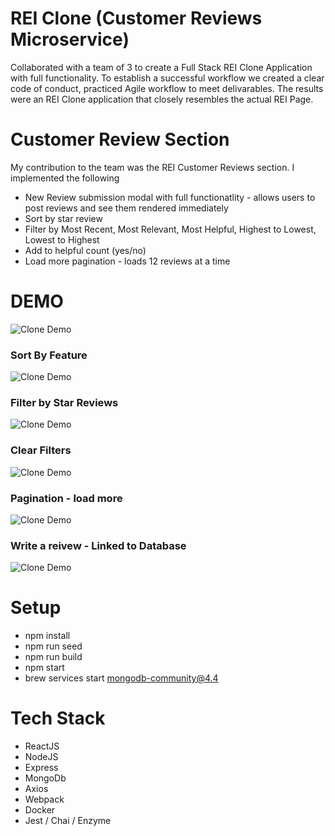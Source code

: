 # REI Clone (Customer Reviews Microservice)

Collaborated with a team of 3 to create a Full Stack REI Clone Application with full functionality.  To establish a successful workflow we created a clear code of conduct, practiced Agile workflow to meet delivarables.  The results were an REI Clone application that closely resembles the actual REI Page.

# Customer Review Section

My contribution to the team was the REI Customer Reviews section.  I implemented the following

* New Review submission modal with full functionatlity - allows users to post reviews and see them rendered immediately
* Sort by star review
* Filter by Most Recent, Most Relevant, Most Helpful, Highest to Lowest, Lowest to Highest
* Add to helpful count (yes/no)
* Load more pagination - loads 12 reviews at a time

# DEMO

![Clone Demo](https://rei-bucket-fec.s3-us-west-1.amazonaws.com/rei-1.gif)

### Sort By Feature

![Clone Demo](https://rei-bucket-fec.s3-us-west-1.amazonaws.com/rei-2.gif)

### Filter by Star Reviews

![Clone Demo](https://rei-bucket-fec.s3-us-west-1.amazonaws.com/rei-3.gif)

### Clear Filters

![Clone Demo](https://rei-bucket-fec.s3-us-west-1.amazonaws.com/rei-4.gif)

### Pagination - load more

![Clone Demo](https://rei-bucket-fec.s3-us-west-1.amazonaws.com/rei-5.gif)

### Write a reivew - Linked to Database

![Clone Demo](https://rei-bucket-fec.s3-us-west-1.amazonaws.com/rei-6.gif)

# Setup

* npm install
* npm run seed
* npm run build
* npm start
* brew services start mongodb-community@4.4

# Tech Stack

* ReactJS
* NodeJS
* Express
* MongoDb
* Axios
* Webpack
* Docker
* Jest / Chai / Enzyme
